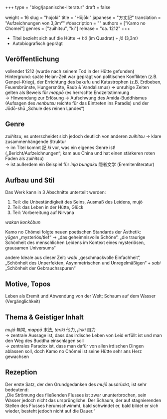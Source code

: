 +++
type = "blog/japanische-literatur"
draft = false

weight = 16
slug = "hojoki"
title = "Hōjōki"
japanese = "方丈記"
translation = "Aufzeichnungen von 3,3m²"
#description = ""
authors = ["Kamo no Chomei"]
genres = ["zuihitsu", "ki"]
release = "ca. 1212"
+++

- Titel bezieht sich auf die Hütte -> *hō* (im Quadrat) + *jō* (3,3m)
- Autobiografisch geprägt

## Veröffentlichung

vollendet 1212 (wurde nach seinem Tod in der Hütte gefunden)  
Hintergrund: späte Heian-Zeit war geprägt von politischen Konflikten (z.B. Genpei-Krieg), der Errichtung des bakufu und Katastrophen (z.B. Erdbeben, Feuersbrünste, Hungersnöte, Raub & Vandalismus) => unruhige Zeiten gelten als Beweis für *mappō* (es herrschte Endzeitstimmung  
-> Hinwendung zur Erlösung -> Aufschwung des Amida-Buddhismus (Aufsagen des *nenbutsu* reichte für das Eintreten ins Paradis) und der Jōdō-shū „Schule des reinen Landes“)

## Genre

*zuihitsu*, es unterscheidet sich jedoch deutlich von anderen *zuihitsu* -> klare zusammenhängende Struktur  
-> im Titel kommt 記 *ki* vor, was ein eigenes Genre ist! („Bericht/Aufzeichnungen“; kam aus China und hat einen stärkeren roten Faden als *zuihitsu*)  
-> ist außerdem ein Beispiel für *inja bungaku* 隠者文学 (Eremitenliteratur)

## Aufbau und Stil

Das Werk kann in 3 Abschnitte unterteilt werden:

1. Teil: die Unbeständigkeit des Seins, Ausmaß des Leidens, mujō  
2. Teil: das Leben in der Hütte, Glück  
3. Teil: Vorbereitung auf Nirvana

*wakan konkōbun*

Kamo no Chōmei folgte neuen poetischen Standards der Ästhetik:  
*yūgen* „mysteriös/tief“ -> „das geheimnisvolle Schöne“. „die traurige Schönheit des menschlichen Leidens im Kontext eines mysteriösen, grausamen Universums“

andere Ideale aus dieser Zeit: *wabi* „geschmackvolle Einfachheit“, „Schönheit des Unperfekten, Asymmetrischen und Unregelmäßigen“ + *sabi* „Schönheit der Gebrauchsspuren“

## Motive, Topos

Leben als Eremit und Abwendung von der Welt; Schaum auf dem Wasser (Vergänglichkeit)

## Thema & Geistiger Inhalt

*mujō* 無常, *mappō* 末法, *tariki* 他力, *jiriki* 自力  
-> zentrale Aussage ist, dass das irdische Leben von Leid erfüllt ist und man den Weg des Buddha einschlagen soll  
-> zentrales Paradox ist, dass man dafür von allen irdischen Dingen ablassen soll, doch Kamo no Chōmei ist seine Hütte sehr ans Herz gewachsen

## Rezeption

Der erste Satz, der den Grundgedanken des *mujō* ausdrückt, ist sehr bedeutend:  
„Die Strömung des fließenden Flusses ist zwar ununterbrochen, sein Wasser jedoch nicht das ursprüngliche. Der Schaum, der auf stagnierenden Stellen des Flusses herumschwimmt, bald schwindet er, bald bildet er sich wieder, besteht jedoch nicht auf die Dauer.“
